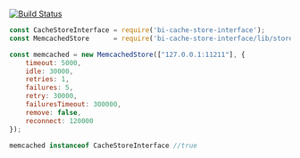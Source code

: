 [![Build Status](https://travis-ci.org/BohemiaInteractive/bi-cache-store-interface.svg?branch=master)](https://travis-ci.org/BohemiaInteractive/bi-cache-store-interface)  

```javascript
const CacheStoreInterface = require('bi-cache-store-interface');
const MemcachedStore      = require('bi-cache-store-interface/lib/stores/memcached');

const memcached = new MemcachedStore(["127.0.0.1:11211"], {
    timeout: 5000,
    idle: 30000,
    retries: 1,
    failures: 5,
    retry: 30000,
    failuresTimeout: 300000,
    remove: false,
    reconnect: 120000
});

memcached instanceof CacheStoreInterface //true
```
